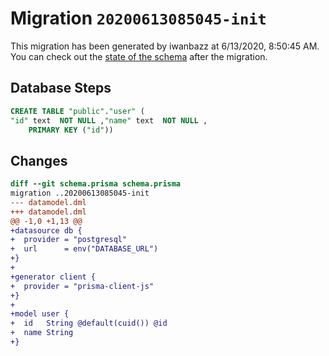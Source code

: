 # Migration `20200613085045-init`

This migration has been generated by iwanbazz at 6/13/2020, 8:50:45 AM.
You can check out the [state of the schema](./schema.prisma) after the migration.

## Database Steps

```sql
CREATE TABLE "public"."user" (
"id" text  NOT NULL ,"name" text  NOT NULL ,
    PRIMARY KEY ("id"))
```

## Changes

```diff
diff --git schema.prisma schema.prisma
migration ..20200613085045-init
--- datamodel.dml
+++ datamodel.dml
@@ -1,0 +1,13 @@
+datasource db {
+  provider = "postgresql"
+  url      = env("DATABASE_URL")
+}
+
+generator client {
+  provider = "prisma-client-js"
+}
+
+model user {
+  id   String @default(cuid()) @id
+  name String
+}
```



